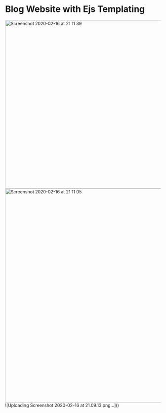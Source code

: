 # Blog Website with Ejs Templating


<img width="543" alt="Screenshot 2020-02-16 at 21 11 39" src="https://user-images.githubusercontent.com/58824027/74610663-41929300-5106-11ea-9f33-754ff4647cd8.png">
<img width="691" alt="Screenshot 2020-02-16 at 21 11 05" src="https://user-images.githubusercontent.com/58824027/74610664-448d8380-5106-11ea-832e-2df338c87942.png">
![Uploading Screenshot 2020-02-16 at 21.09.13.png…]()
